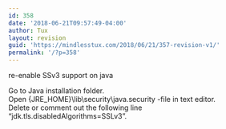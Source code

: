 ```yaml
---
id: 358
date: '2018-06-21T09:57:49-04:00'
author: Tux
layout: revision
guid: 'https://mindlesstux.com/2018/06/21/357-revision-v1/'
permalink: '/?p=358'
---
```


re-enable SSv3 support on java

Go to Java installation folder.  
Open {JRE\_HOME}\\lib\\security\\java.security -file in text editor.  
Delete or comment out the following line “jdk.tls.disabledAlgorithms=SSLv3”.